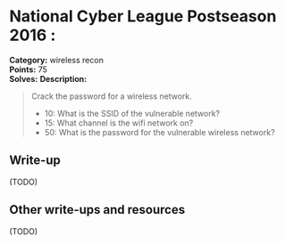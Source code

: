 # National Cyber League Postseason 2016 : 

**Category:** wireless recon  
**Points:** 75  
**Solves:**
**Description:**

> Crack the password for a wireless network.
> * 10: What is the SSID of the vulnerable network?
> * 15: What channel is the wifi network on?
> * 50: What is the password for the vulnerable wireless network?

## Write-up

(TODO)

## Other write-ups and resources

(TODO)

